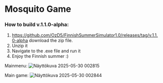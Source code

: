 # Mosquito Game

### How to build v.1.1.0-alpha:
 1. https://github.com/OzD5/FinnishSummerSimulator1.0/releases/tag/v.1.1.0-alpha download the zip file.
 2. Unzip it
 3. Navigate to the .exe file and run it
 4. Enjoy the Finnish summer :)

Mainmenu:
![Näyttökuva 2025-05-30 002815](https://github.com/user-attachments/assets/6bb2a79f-0366-434f-865d-df3262dc2151)

Main game:
![Näyttökuva 2025-05-30 002844](https://github.com/user-attachments/assets/8ddf4b49-7a23-40c3-84dd-22d5aaa96580)
